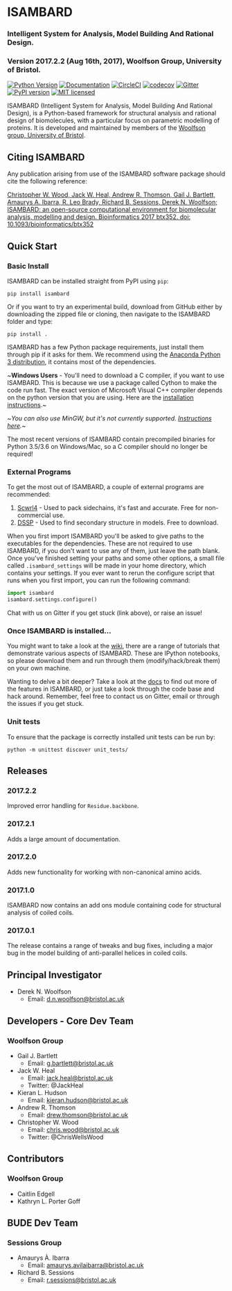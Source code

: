 # ISAMBARD

### Intelligent System for Analysis, Model Building And Rational Design.

### Version 2017.2.2 (Aug 16th, 2017), Woolfson Group, University of Bristol.

[![Python Version](https://img.shields.io/badge/python-3.5%2C%203.6-lightgrey.svg)](https://woolfson-group.github.io/isambard/)
[![Documentation](https://img.shields.io/badge/docs-master-orange.svg)](https://woolfson-group.github.io/isambard/)
[![CircleCI](https://circleci.com/gh/woolfson-group/isambard.svg?style=shield&circle-token=27387ac82a6d30c7bd6a72ce3214fa57677e9d87)](https://circleci.com/gh/woolfson-group/isambard)
[![codecov](https://codecov.io/gh/woolfson-group/isambard/branch/master/graph/badge.svg)](https://codecov.io/gh/woolfson-group/isambard)
[![Gitter](https://img.shields.io/gitter/room/nwjs/nw.js.svg?maxAge=2592000)](https://gitter.im/woolfson-group/isambard?utm_source=share-link&utm_medium=link&utm_campaign=share-link)
[![PyPI version](https://badge.fury.io/py/isambard.svg)](https://badge.fury.io/py/isambard)
[![MIT licensed](https://img.shields.io/badge/license-MIT-blue.svg)](https://github.com/woolfson-group/isambard/blob/master/LICENSE.md)

ISAMBARD (Intelligent System for Analysis, Model Building And Rational Design), is a Python-based framework for 
structural analysis and rational design of biomolecules, with a particular focus on parametric modelling of proteins. It is developed and maintained by members of the
[Woolfson group, University of Bristol](http://www.chm.bris.ac.uk/org/woolfson/index.html).

## Citing ISAMBARD
Any publication arising from use of the ISAMBARD software package should cite the following reference:

[Christopher W. Wood, Jack W. Heal, Andrew R. Thomson, Gail J. Bartlett, Amaurys A. Ibarra, R. Leo Brady, Richard B. Sessions, Derek N. Woolfson; ISAMBARD: an open-source computational environment for biomolecular analysis, modelling and design. Bioinformatics 2017 btx352. doi: 10.1093/bioinformatics/btx352](https://doi.org/10.1093/bioinformatics/btx352)

## Quick Start

### Basic Install

ISAMBARD can be installed straight from PyPI using `pip`:

```
pip install isambard
```
Or if you want to try an experimental build, download from GitHub either by downloading the zipped file or cloning, then navigate to the ISAMBARD folder and type:

```
pip install .
```

ISAMBARD has a few Python package requirements, just install them through pip if it asks for them. We recommend using the [Anaconda Python 3 distribution](https://www.continuum.io/downloads), it contains most of the dependencies. 

~**Windows Users** - You'll need to download a C compiler, if you want to use ISAMBARD. This is because we use a package called Cython to make the code run fast. 
The exact version of Microsoft Visual C++ compiler depends on the python version that you are using. Here are the [installation instructions](https://wiki.python.org/moin/WindowsCompilers).~

~*You can also use MinGW, but it's not currently supported. [Instructions here](http://cython.readthedocs.io/en/latest/src/tutorial/appendix.html).*~

The most recent versions of ISAMBARD contain precompiled binaries for Python 3.5/3.6 on Windows/Mac, so a C compiler should no longer be required!

### External Programs

To get the most out of ISAMBARD, a couple of external programs are recommended:

1. [Scwrl4](http://dunbrack.fccc.edu/scwrl4/) - Used to pack sidechains, it's fast and accurate. Free for non-commercial use.
1. [DSSP](http://swift.cmbi.ru.nl/gv/dssp/) - Used to find secondary structure in models. Free to download.

When you first import ISAMBARD you'll be asked to give paths to the executables for the dependencies. These are not required to use ISAMBARD, if you don't want to use any of them, just leave the path blank. Once you've finished setting your paths and some other options, a small file called `.isambard_settings` will be made in your home directory, which contains your settings. If you ever want to rerun the configure script that runs when you first import, you can run the following command:

```python
import isambard
isambard.settings.configure()
```

Chat with us on Gitter if you get stuck (link above), or raise an issue!

### Once ISAMBARD is installed...

You might want to take a look at the [wiki](https://github.com/woolfson-group/isambard/wiki), there are a range of tutorials that demonstrate various aspects of ISAMBARD. These are IPython notebooks, so please download them and run through them (modify/hack/break them) on your own machine.

Wanting to delve a bit deeper? Take a look at the [docs](http://isambard.readthedocs.io/en/latest/) to find out more of the features in ISAMBARD, or just take a look through the code base and hack around. Remember, feel free to contact us on Gitter, email or through the issues if you get stuck.

### Unit tests 
To ensure that the package is correctly installed unit tests can be run by:

`python -m unittest discover unit_tests/`

## Releases

### 2017.2.2
Improved error handling for `Residue.backbone`.

### 2017.2.1
Adds a large amount of documentation.

### 2017.2.0
Adds new functionality for working with non-canonical amino acids.

### 2017.1.0
ISAMBARD now contains an add ons module containing code for structural analysis of coiled coils.

### 2017.0.1
The release contains a range of tweaks and bug fixes, including a major bug in the model building of anti-parallel helices in coiled coils.

## Principal Investigator
* Derek N. Woolfson
  * Email: d.n.woolfson@bristol.ac.uk

## Developers - Core Dev Team
### Woolfson Group
* Gail J. Bartlett 
  * Email: g.bartlett@bristol.ac.uk
* Jack W. Heal
  * Email: jack.heal@bristol.ac.uk
  * Twitter: @JackHeal
* Kieran L. Hudson
  * Email: kieran.hudson@bristol.ac.uk
* Andrew R. Thomson
  * Email: drew.thomson@bristol.ac.uk
* Christopher W. Wood
  * Email: chris.wood@bristol.ac.uk
  * Twitter: @ChrisWellsWood

## Contributors
### Woolfson Group
* Caitlin Edgell
* Kathryn L. Porter Goff

## BUDE Dev Team
### Sessions Group
* Amaurys À. Ibarra
  * Email: amaurys.avilaibarra@bristol.ac.uk
* Richard B. Sessions
  * Email: r.sessions@bristol.ac.uk
